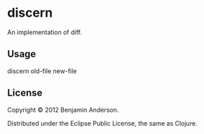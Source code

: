 # discern

An implementation of diff.

## Usage

discern old-file new-file

## License

Copyright © 2012 Benjamin Anderson.

Distributed under the Eclipse Public License, the same as Clojure.
